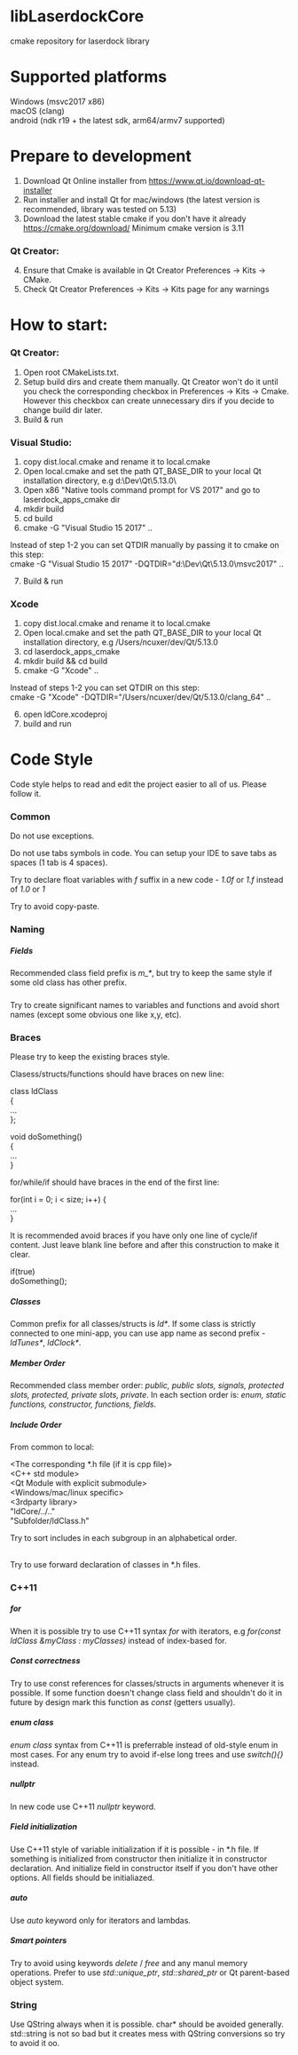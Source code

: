 # libLaserdockCore
cmake repository for laserdock library

# Supported platforms

Windows (msvc2017 x86)
<br>
macOS (clang)
<br>
android (ndk r19 + the latest sdk, arm64/armv7 supported)

# Prepare to development

1) Download Qt Online installer from https://www.qt.io/download-qt-installer
2) Run installer and install Qt for mac/windows (the latest version is recommended, library was tested on 5.13)
3) Download the latest stable cmake if you don't have it already https://cmake.org/download/ Minimum cmake version is 3.11

### Qt Creator:
4) Ensure that Cmake  is available in Qt Creator Preferences -> Kits -> CMake. 
5) Check Qt Creator Preferences -> Kits -> Kits page for any warnings

# How to start:

### Qt Creator:

1) Open root CMakeLists.txt. 
2) Setup build dirs and create them manually. Qt Creator won't do it until you check the corresponding checkbox in Preferences -> Kits -> Cmake. However this checkbox can create unnecessary dirs if you decide to change build dir later.
3) Build & run

### Visual Studio:

1) copy dist.local.cmake and rename it to local.cmake
2) Open local.cmake and set the path QT_BASE_DIR to your local Qt installation directory, e.g d:\Dev\Qt\5.13.0\
3) Open x86 "Native tools command prompt for VS 2017" and go to laserdock_apps_cmake dir
4) mkdir build
5) cd build
6) cmake -G "Visual Studio 15 2017"  ..

Instead of step 1-2 you can set QTDIR manually by passing it to cmake on this step:
<br>
cmake -G "Visual Studio 15 2017" -DQTDIR="d:\Dev\Qt\5.13.0\msvc2017" ..

7) Build & run

### Xcode

1) copy dist.local.cmake and rename it to local.cmake
2) Open local.cmake and set the path QT_BASE_DIR to your local Qt installation directory, e.g /Users/ncuxer/dev/Qt/5.13.0
3) cd laserdock_apps_cmake
4) mkdir build && cd build
5) cmake -G "Xcode" .. 

Instead of steps 1-2 you can set QTDIR on this step:
<br>
cmake -G "Xcode" -DQTDIR="/Users/ncuxer/dev/Qt/5.13.0/clang_64" ..

6) open ldCore.xcodeproj
7) build and run

# Code Style
Code style helps to read and edit the project easier to all of us.  Please follow it.

### Common
Do not use exceptions.     

Do not use tabs symbols in code. You can setup your IDE to save tabs as spaces (1 tab is 4 spaces).

Try to declare float variables with _f_ suffix in a new code - _1.0f_ or _1.f_ instead of _1.0_ or _1_

Try to avoid copy-paste.

### Naming

##### Fields
Recommended class field prefix is _m\_\*_, but try to keep the same style if some old class has other prefix.

##### 
Try to create significant names to variables and functions and avoid short names (except some obvious one like x,y, etc).

### Braces

Please try to keep the existing braces style. 

Clasess/structs/functions should have braces on new line:

class ldClass 
<br>
{
<br>
...
<br>
};

void doSomething() 
<br>
{
<br>
...
<br>
}

for/while/if should have braces in the end of the first line: 

for(int i = 0; i < size; i++) {
<br>
...
<br>
}

It is recommended avoid braces if you have only one line of cycle/if content. Just leave blank line before and after this construction to make it clear.

if(true)
<br>
    doSomething();


##### Classes
Common prefix for all classes/structs is _ld\*_. If some class is strictly connected to one mini-app, you can use app name as second prefix - _ldTunes\*_, _ldClock\*_.

##### Member Order
Recommended class member order: _public, public slots, signals, protected slots, protected, private slots, private_. In each section order is: _enum, static functions, constructor, functions, fields_. 

##### Include Order
From common to local:

\<The corresponding *.h file (if it is cpp file)\>
<br>
\<C++ std module\>
<br>
\<Qt Module with explicit submodule> 
<br>
\<Windows/mac/linux specific>
<br>
\<3rdparty library> 
<br>
"ldCore/../.."
<br>
"Subfolder/ldClass.h" 

Try to sort includes in each subgroup in an alphabetical order.

<br>Try to use forward declaration of classes in *.h files.

### C++11


##### for
When it is possible try to use C++11 syntax _for_ with iterators, e.g _for(const ldClass &myClass : myClasses)_ instead of index-based for. 

##### Const correctness
Try to use const references for classes/structs in arguments whenever it is possible. If some function doesn't change class field and shouldn't do it in future by design mark this function as _const_ (getters usually).

##### enum class
_enum class_ syntax from C++11 is preferrable instead of old-style enum in most cases. For any enum try to avoid if-else long trees and use _switch(){}_ instead.

##### nullptr
In new code use C++11 _nullptr_ keyword. 

##### Field initialization
Use C++11 style of variable initialization if it is possible - in \*.h file. If something is initialized from constructor then initialize it in constructor declaration. And initialize field in constructor itself if you don't have other options. All fields should be initialiazed.

##### auto
Use _auto_ keyword only for iterators and lambdas.

##### Smart pointers
Try to avoid using keywords _delete_ / _free_  and any manul memory operations. Prefer to use _std::unique_ptr_, _std::shared_ptr_ or Qt parent-based object system.


### String

Use QString always when it is possible. char* should be avoided generally. std::string is not so bad but it creates mess with QString conversions so try to avoid it oo.


